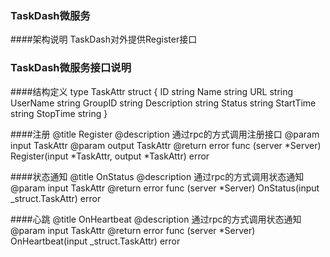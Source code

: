 ### TaskDash微服务

####架构说明
TaskDash对外提供Register接口

### TaskDash微服务接口说明

####结构定义
    type TaskAttr struct {
	ID	            string
	Name            string
	URL             string
	UserName 		string
	GroupID 		string
	Description		string
	Status			string
	StartTime		string
	StopTime		string
    }


####注册
    @title       Register
    @description 通过rpc的方式调用注册接口
    @param       input TaskAttr
    @param       output TaskAttr
    @return      error
    func (server *Server) Register(input *TaskAttr, output *TaskAttr) error
    
####状态通知
    @title       OnStatus
    @description 通过rpc的方式调用状态通知
    @param       input TaskAttr
    @return      error
    func (server *Server) OnStatus(input _struct.TaskAttr) error

####心跳
    @title       OnHeartbeat
    @description 通过rpc的方式调用状态通知
    @param       input TaskAttr
    @return      error
    func (server *Server) OnHeartbeat(input _struct.TaskAttr) error 

